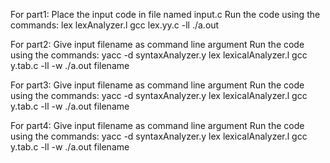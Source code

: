 For part1:
Place the input code in file named input.c
Run the code using the commands:
lex lexAnalyzer.l
gcc lex.yy.c -ll
./a.out

For part2:
Give input filename as command line argument
Run the code using the commands:
yacc -d syntaxAnalyzer.y
lex lexicalAnalyzer.l
gcc y.tab.c -ll -w
./a.out filename

For part3:
Give input filename as command line argument
Run the code using the commands:
yacc -d syntaxAnalyzer.y
lex lexicalAnalyzer.l
gcc y.tab.c -ll -w
./a.out filename

For part4:
Give input filename as command line argument
Run the code using the commands:
yacc -d syntaxAnalyzer.y
lex lexicalAnalyzer.l
gcc y.tab.c -ll -w
./a.out filename